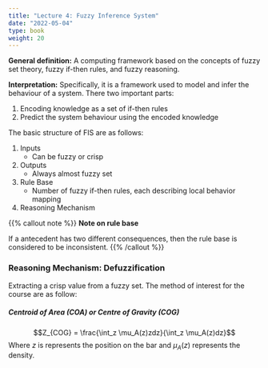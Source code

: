 ```yaml
---
title: "Lecture 4: Fuzzy Inference System"
date: "2022-05-04"
type: book
weight: 20
---
```


**General definition:** A computing framework based on the concepts of fuzzy set theory, fuzzy if-then rules, and fuzzy reasoning.

**Interpretation:** Specifically, it is a framework used to model and infer the behaviour of a system. There two important parts:

1. Encoding knowledge as a set of if-then rules
2. Predict the system behaviour using the encoded knowledge

The basic structure of FIS are as follows:

1. Inputs
   - Can be fuzzy or crisp
2. Outputs
   - Always almost fuzzy set
3. Rule Base
   - Number of fuzzy if-then rules, each describing local behavior mapping
4. Reasoning Mechanism

{{% callout note %}}
**Note on rule base**

If a antecedent has two different consequences, then the rule base is considered to be inconsistent.
{{% /callout %}}

### Reasoning Mechanism: Defuzzification

Extracting a crisp value from a fuzzy set. The method of interest for the course are as follow:

##### Centroid of Area (COA) or Centre of Gravity (COG)

$$Z_{COG} = \frac{\int_z \mu_A(z)zdz}{\int_z \mu_A(z)dz}$$
Where $z$ is represents the position on the bar and $\mu_A(z)$ represents the density.
